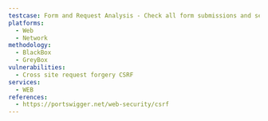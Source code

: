 ```yaml
---
testcase: Form and Request Analysis - Check all form submissions and sensitive POST/PUT/DELETE requests to see if a unique CSRF protection token is present in each request, either as a hidden form input or HTTP header. Web (HTTP/HTTPS) service
platforms: 
  - Web
  - Network
methodology: 
  - BlackBox
  - GreyBox
vulnerabilities:
  - Cross site request forgery CSRF
services:
  - WEB
references:
  - https://portswigger.net/web-security/csrf
---
```

